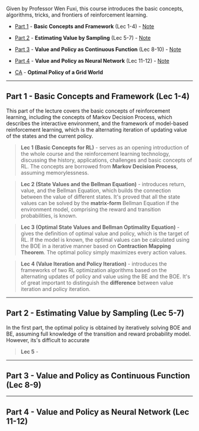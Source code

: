 Given by Professor Wen Fuxi, this course introduces the basic concepts, algorithms, tricks, and frontiers of reinforcement learning.

+ [Part 1](#Part%201%20-%20Basic%20Concepts%20and%20Framework%20(Lec%201-4)) - **Basic Concepts and Framework** (Lec 1-4) - [Note](Lec%201-4%20-%20Basic%20Concepts%20and%20Framework.md)
+ [Part 2](#Part%202%20-%20Estimating%20Values%20by%20Sampling%20(Lec%205-7)) - **Estimating Value by Sampling** (Lec 5-7) - [Note](Lec%205-7%20-%20Estimating%20Value%20by%20Sampling.md)
+ [Part 3](#Part%203%20-%20Continuous%20Value%20and%20Policy%20(Lec%208-9)) - **Value and Policy as Continuous Function** (Lec 8-10) - [Note](Lec%208-10%20-%20Value%20and%20Policy%20as%20Continuous%20Function.md)
+ [Part 4](#Part%204%20-%20Value%20and%20Policy%20as%20Neural%20Network%20(Lec%2011-12)) - **Value and Policy as Neural Network** (Lec 11-12) - [Note](Lec%2011-12%20-%20Value%20and%20Policy%20as%20Neural%20Network.md)

+ [CA](CA%20-%20Optimal%20Policy%20of%20a%20Grid%20World.md) - **Optimal Policy of a Grid World**

---
## Part 1 - Basic Concepts and Framework (Lec 1-4)

This part of the lecture covers the basic concepts of reinforcement learning, including the concepts of Markov Decision Process, which describes the interactive environment, and the framework of model-based reinforcement learning, which is the alternating iteration of updating value of the states and the current policy.

> **Lec 1 (Basic Concepts for RL)** - serves as an opening introduction of the whole course and the reinforcement learning technology, discussing the history, applications, challenges and basic concepts of RL. The concepts are borrowed from **Markov Decision Process**, assuming memorylessness.

> **Lec 2 (State Values and the Bellman Equation)** - introduces return, value, and the Bellman Equation, which builds the connection between the value of different states. It's proved that all the state values can be solved by the **matrix-form** Bellman Equation if the environment model, comprising the reward and transition probabilities, is known.

> **Lec 3 (Optimal State Values and Bellman Optimality Equation)** - gives the definition of optimal value and policy, which is the target of RL. If the model is known, the optimal values can be calculated using the BOE in a iterative manner based on **Contraction Mapping Theorem**. The optimal policy simply maximizes every action values.

> **Lec 4 (Value Iteration and Policy Iteration)** - introduces the frameworks of two RL optimization algorithms based on the alternating updates of policy and value using the BE and the BOE. It's of great important to distinguish the **difference** between value iteration and policy iteration.

---
## Part 2 - Estimating Value by Sampling (Lec 5-7)

In the first part, the optimal policy is obtained by iteratively solving BOE and BE, assuming full knowledge of the transition and reward probability model. However, its's difficult to  accurate 

> **Lec 5** - 




---
## Part 3 - Value and Policy as Continuous Function (Lec 8-9)





---
## Part 4 - Value and Policy as Neural Network (Lec 11-12)